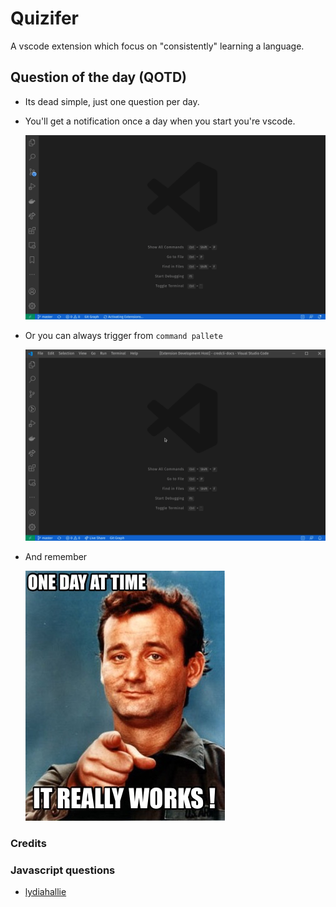 # Quizifer

A vscode extension which focus on "consistently" learning a language.

## Question of the day (QOTD)

- Its dead simple, just one question per day.
- You'll get a notification once a day when you start you're vscode.

    ![./docs/autostart.gif](./docs/autostart.gif)

- Or you can always trigger from `command pallete`

    ![./docs/command-pallete.gif](./docs/command-pallete.gif)

- And remember

    ![./docs/meme.png](./docs/meme.png)

### Credits

### Javascript questions

- [lydiahallie](https://github.com/lydiahallie/javascript-questions)